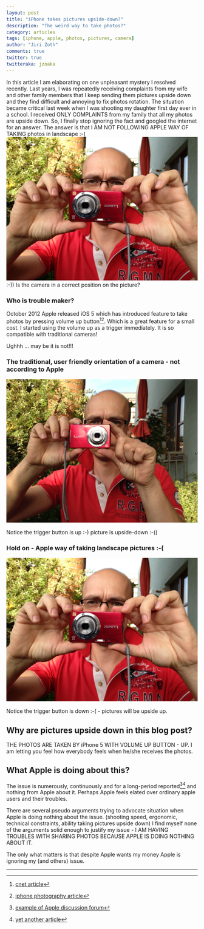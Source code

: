 ```yaml
---
layout: post
title: "iPhone takes pictures upside-down?"
description: "The weird way to take photos?"
category: articles
tags: [iphone, apple, photos, pictures, camera]
author: "Jiri Zoth"
comments: true
twitter: true
twitteraka: jzoaka
---
```


In this article I am elaborating on one unpleasant mystery I resolved recently.
Last years, I was repeatedly receiving complaints from my wife and other family members that I keep sending them pictures upside down and they find difficult and annoying to fix photos rotation. The situation became critical last week when I was shooting my daughter first day ever in a school. I received ONLY COMPLAINTS from my family that all my photos are upside down. So, I finally stop ignoring the fact and googled the internet for an answer.
The answer is that I AM NOT FOLLOWING APPLE WAY OF TAKING photos in landscape :-(
![Apple way of taking photos - trigger button down](/assets/2014/camera-down.jpg)
:-)) Is the camera in a correct position on the picture?

### Who is trouble maker?
October 2012 Apple released iOS 5 which has introduced feature to take photos by pressing volume up button[^1][^2]. Which is a great feature for a small cost. I started using the volume up as a trigger immediately. It is so compatible with traditional cameras!

Ughhh ... may be it is not!!!

### The traditional, user friendly orientation of a camera - not according to Apple
![traditional way of taking photos - trigger button up](/assets/2014/camera-up.JPG)

Notice the trigger button is up :-) picture is upside-down :-((

### Hold on - Apple way of taking landscape pictures :-(
![Apple way of taking photos - trigger button down](/assets/2014/camera-down.JPG)

Notice the trigger button is down :-( - pictures will be upside up.


## Why are pictures upside down in this blog post?

THE PHOTOS ARE TAKEN BY iPhone 5 WITH VOLUME UP BUTTON - UP.
I am letting you feel how everybody feels when he/she receives the photos.

## What Apple is doing about this?

The issue is numerously, continuously and for a long-period reported[^3][^4] and nothing from Apple about it.
Perhaps Apple feels elated over ordinary apple users and their troubles.

There are several pseudo arguments trying to advocate situation when Apple is  doing nothing about the issue. (shooting speed, ergonomic, technical constraints, ability taking pictures upside down) I find myself none of the arguments solid enough to justify my issue - I AM HAVING TROUBLES WITH SHARING PHOTOS BECAUSE APPLE IS DOING NOTHING ABOUT IT.

The only what matters is that despite Apple wants my money Apple is ignoring my (and others) issue.

------
[^1]: [cnet article](http://www.cnet.com/how-to/why-does-my-iphone-take-upside-down-photos/)
[^2]: [iphone photography article](http://iphonephotographyschool.com/iphone-photos-upside-down/)
[^3]: [example of Apple discussion forum](https://discussions.apple.com/message/16514340#16514340)
[^4]: [yet another article](http://forums.imore.com/ios-6/258119-camera-upside-down.html)

